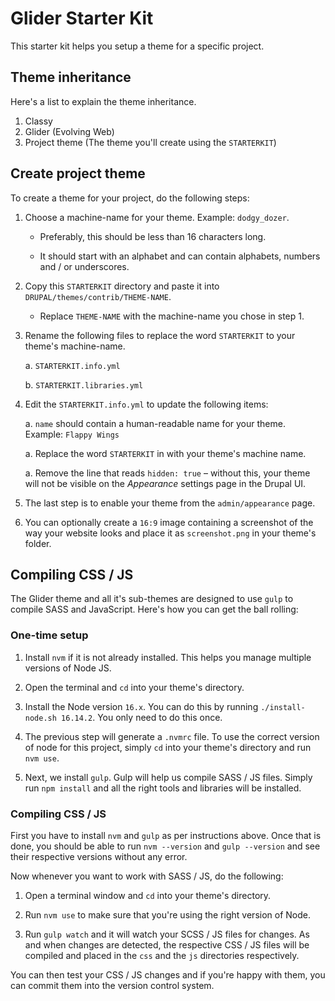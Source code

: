 # Glider Starter Kit

This starter kit helps you setup a theme for a specific project.

## Theme inheritance

Here's a list to explain the theme inheritance.

1. Classy
2. Glider (Evolving Web)
3. Project theme (The theme you'll create using the `STARTERKIT`)

## Create project theme

To create a theme for your project, do the following steps:

  1. Choose a machine-name for your theme. Example: `dodgy_dozer`.

      * Preferably, this should be less than 16 characters long.

      * It should start with an alphabet and can contain alphabets, numbers and
        / or underscores.

  1. Copy this `STARTERKIT` directory and paste it into
     `DRUPAL/themes/contrib/THEME-NAME`.

       * Replace `THEME-NAME` with the machine-name you chose in step 1.

  1. Rename the following files to replace the word `STARTERKIT` to your
     theme's machine-name.

     a. `STARTERKIT.info.yml`

     b. `STARTERKIT.libraries.yml`

  1. Edit the `STARTERKIT.info.yml` to update the following items:

     a. `name` should contain a human-readable name for your theme. Example:
        `Flappy Wings`

     a. Replace the word `STARTERKIT` in with your theme's machine name.

     a. Remove the line that reads `hidden: true` – without this, your theme
        will not be visible on the *Appearance* settings page in the Drupal UI.

   1. The last step is to enable your theme from the `admin/appearance` page.

   1. You can optionally create a `16:9` image containing a screenshot of the
      way your website looks and place it as `screenshot.png` in your theme's
      folder.

## Compiling CSS / JS

The Glider theme and all it's sub-themes are designed to use `gulp` to compile
SASS and JavaScript. Here's how you can get the ball rolling:

### One-time setup

  1. Install `nvm` if it is not already installed. This helps you manage
     multiple versions of Node JS.

  1. Open the terminal and `cd` into your theme's directory.

  1. Install the Node version `16.x`. You can do this by running
     `./install-node.sh 16.14.2`. You only need to do this once.

  1. The previous step will generate a `.nvmrc` file. To use the correct
     version of node for this project, simply `cd` into your theme's directory
     and run `nvm use`.

  1. Next, we install `gulp`. Gulp will help us compile SASS / JS files. Simply
     run `npm install` and all the right tools and libraries will be installed.

### Compiling CSS / JS

First you have to install `nvm` and `gulp` as per instructions above. Once that
is done, you should be able to run `nvm --version` and `gulp --version` and
see their respective versions without any error.

Now whenever you want to work with SASS / JS, do the following:

  1. Open a terminal window and `cd` into your theme's directory.

  1. Run `nvm use` to make sure that you're using the right version of Node.

  1. Run `gulp watch` and it will watch your SCSS / JS files for changes. As
     and when changes are detected, the respective CSS / JS files will be
     compiled and placed in the `css` and the `js` directories respectively.

You can then test your CSS / JS changes and if you're happy with them, you can
commit them into the version control system.
